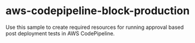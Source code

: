 # aws-codepipeline-block-production
Use this sample to create required resources for running approval based post deployment tests in AWS CodePipeline. 
